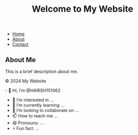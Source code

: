 <!DOCTYPE html> <html lang="en"> <head> <meta charset="UTF-8"> <meta name="viewport" content="width=device-width, initial-scale=1.0"> <title>Simple Website</title> <link rel="stylesheet" href="styles.css"> </head> <body> <header> <h1>Welcome to My Website</h1> </header> <nav> <ul> <li><a href="#">Home</a></li> <li><a href="#">About</a></li> <li><a href="#">Contact</a></li> </ul> </nav> <main> <section> <h2>About Me</h2> <p>This is a brief description about me.</p> </section> </main> <footer> <p>&copy; 2024 My Website</p> </footer> </body> </html>- 👋 Hi, I’m @HARISH151062
- 👀 I’m interested in ...
- 🌱 I’m currently learning ...
- 💞️ I’m looking to collaborate on ...
- 📫 How to reach me ...
- 😄 Pronouns: ...
- ⚡ Fun fact: ...

<!---
HARISH151062/HARISH151062 is a ✨ special ✨ repository because its `README.md` (this file) appears on your GitHub profile.
You can click the Preview link to take a look at your changes.
--->
